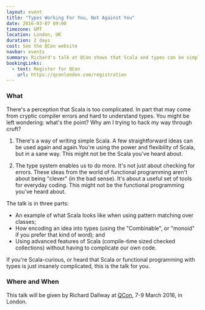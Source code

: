 ```yaml
---
layout: event
title: "Types Working For You, Not Against You"
date: 2016-03-07 09:00
timezone: GMT
location: London, UK
duration: 2 days
cost: See the QCon website
navbar: events
summary: Richard's talk at QCon shows that Scala and types can be simple.
bookingLinks:
  - text: Register for QCon
    url: https://qconlondon.com/registration
---
```


### What

There's a perception that Scala is too complicated. In part that may come from cryptic compiler errors and hard to understand types. You might be left wondering: what's the point? Why am I trying to hack my way through cruft?

1. There's a way of writing simple Scala. A few straightforward ideas can be used again and again.You're using the power and flexibility of Scala, but in a sane way. This might not be the Scala you've heard about.

2. The type system enables us to do more. It's not just about checking for errors. These ideas from the world of functional programming aren't about being "clever" (in the bad sense). It's about a useful set of tools for everyday coding. This might not be the functional programming you've heard about.

The talk is in three parts:

- An example of what Scala looks like when using pattern matching over classes;
- How encoding an idea into types (using the "Combinable", or "monoid" if you prefer that kind of word); and
- Using advanced features of Scala (compile-time sized checked collections) without having to complicate our own code.

If you're Scala-curious, or heard that Scala or functional programming with types is just insanely complicated, this is the talk for you.

### Where and When

This talk will be given by Richard Dallway at [QCon][qcon], 7-9 March 2016, in London.

[qcon]: https://qconlondon.com/presentation/types-working-you-not-against-you
